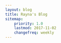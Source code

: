 ```yaml
---
layout: blog
title: Rayna's Blog
sitemap:
    priority: 1.0
    lastmod: 2017-11-02
    changefreq: weekly
---
```

